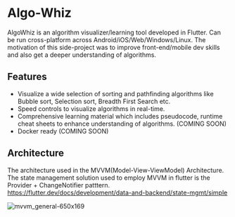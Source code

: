 # Algo-Whiz

AlgoWhiz is an algorithm visualizer/learning tool developed in Flutter. Can be run cross-platform across Android/iOS/Web/Windows/Linux. The motivation of this side-project was to improve front-end/mobile dev skills and also get a deeper understanding of algorithms. 

## Features
- Visualize a wide selection of sorting and pathfinding algorithms like Bubble sort, Selection sort, Breadth First Search etc.
- Speed controls to visualize algorithms in real-time.
- Comprehensive learning material which includes pseudocode, runtime cheat sheets to enhance understanding of algorithms. (COMING SOON)
- Docker ready (COMING SOON)

## Architecture
The architecture used in the MVVM(Model-View-ViewModel) Architecture. The state management solution used to employ MVVM in flutter is the Provider + ChangeNotifier patttern. https://flutter.dev/docs/development/data-and-backend/state-mgmt/simple

![mvvm_general-650x169](https://user-images.githubusercontent.com/20114242/128601590-e5e252f2-b3bd-41d8-b752-6743e1ec7873.png)




